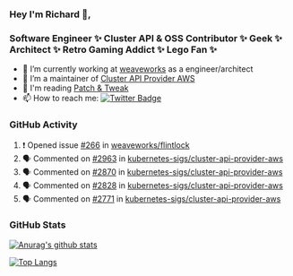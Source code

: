 ### Hey I'm Richard 👋, 

<h3 align="left">Software Engineer ✨ Cluster API & OSS Contributor ✨ Geek ✨ Architect ✨ Retro Gaming Addict ✨ Lego Fan ✨</h3>

- 🔭 I’m currently working at [weaveworks](https://github.com/weaveworks) as a engineer/architect
- 👯 I’m a maintainer of [Cluster API Provider AWS](https://github.com/kubernetes-sigs/cluster-api-provider-aws)
- 💬 I'm reading [Patch & Tweak](https://bjooks.com/products/patch-tweak-exploring-modular-synthesis)
- 📫 How to reach me: [![Twitter Badge](https://img.shields.io/badge/-@fruit_case-00acee?style=flat&logo=Twitter&logoColor=white)](https://twitter.com/intent/follow?screen_name=fruit_case "Follow on Twitter")

### GitHub Activity 

<!--START_SECTION:activity-->
1. ❗️ Opened issue [#266](https://github.com/weaveworks/flintlock/issues/266) in [weaveworks/flintlock](https://github.com/weaveworks/flintlock)
2. 🗣 Commented on [#2963](https://github.com/kubernetes-sigs/cluster-api-provider-aws/issues/2963) in [kubernetes-sigs/cluster-api-provider-aws](https://github.com/kubernetes-sigs/cluster-api-provider-aws)
3. 🗣 Commented on [#2870](https://github.com/kubernetes-sigs/cluster-api-provider-aws/issues/2870) in [kubernetes-sigs/cluster-api-provider-aws](https://github.com/kubernetes-sigs/cluster-api-provider-aws)
4. 🗣 Commented on [#2828](https://github.com/kubernetes-sigs/cluster-api-provider-aws/issues/2828) in [kubernetes-sigs/cluster-api-provider-aws](https://github.com/kubernetes-sigs/cluster-api-provider-aws)
5. 🗣 Commented on [#2771](https://github.com/kubernetes-sigs/cluster-api-provider-aws/issues/2771) in [kubernetes-sigs/cluster-api-provider-aws](https://github.com/kubernetes-sigs/cluster-api-provider-aws)
<!--END_SECTION:activity-->

### GitHub Stats

[![Anurag's github stats](https://github-readme-stats.vercel.app/api?username=richardcase&count_private=true&show_icons=true)](https://github.com/anuraghazra/github-readme-stats)

[![Top Langs](https://github-readme-stats.vercel.app/api/top-langs/?username=richardcase&hide=html&layout=compact)](https://github.com/anuraghazra/github-readme-stats)
